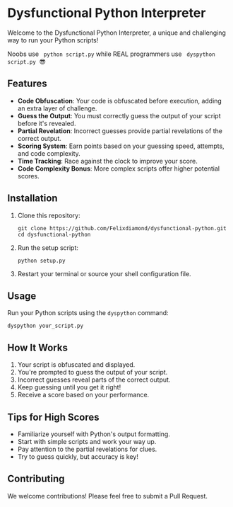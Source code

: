 # Dysfunctional Python Interpreter

Welcome to the Dysfunctional Python Interpreter, a unique and challenging way to run your Python scripts!

Noobs use ``` python script.py``` while 
REAL programmers use ``` dyspython script.py``` &nbsp;😎

## Features

- **Code Obfuscation**: Your code is obfuscated before execution, adding an extra layer of challenge.
- **Guess the Output**: You must correctly guess the output of your script before it's revealed.
- **Partial Revelation**: Incorrect guesses provide partial revelations of the correct output.
- **Scoring System**: Earn points based on your guessing speed, attempts, and code complexity.
- **Time Tracking**: Race against the clock to improve your score.
- **Code Complexity Bonus**: More complex scripts offer higher potential scores.

## Installation

1. Clone this repository:
   ```
   git clone https://github.com/Felixdiamond/dysfunctional-python.git
   cd dysfunctional-python
   ```

2. Run the setup script:
   ```
   python setup.py
   ```

3. Restart your terminal or source your shell configuration file.

## Usage

Run your Python scripts using the `dyspython` command:

```
dyspython your_script.py
```

## How It Works

1. Your script is obfuscated and displayed.
2. You're prompted to guess the output of your script.
3. Incorrect guesses reveal parts of the correct output.
4. Keep guessing until you get it right!
5. Receive a score based on your performance.

## Tips for High Scores

- Familiarize yourself with Python's output formatting.
- Start with simple scripts and work your way up.
- Pay attention to the partial revelations for clues.
- Try to guess quickly, but accuracy is key!

## Contributing

We welcome contributions! Please feel free to submit a Pull Request.